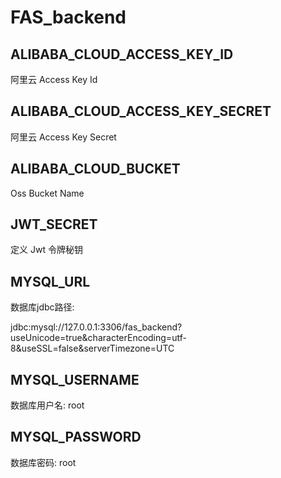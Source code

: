 # FAS_backend

## ALIBABA_CLOUD_ACCESS_KEY_ID
阿里云 Access Key Id

## ALIBABA_CLOUD_ACCESS_KEY_SECRET
阿里云 Access Key Secret

## ALIBABA_CLOUD_BUCKET
Oss Bucket Name

## JWT_SECRET
定义 Jwt 令牌秘钥

## MYSQL_URL
数据库jdbc路径: 

jdbc:mysql://127.0.0.1:3306/fas_backend?useUnicode=true&characterEncoding=utf-8&useSSL=false&serverTimezone=UTC

## MYSQL_USERNAME
数据库用户名: root

## MYSQL_PASSWORD
数据库密码: root